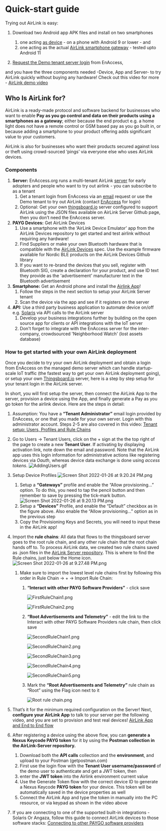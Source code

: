 # Quick-start guide

Trying out AirLink is easy:

1. Download two Android app APK files and install on two smartphones

    1. one acting [as device](https://github.com/EnAccess/Airlink-Devices/releases/) - on a phone with Android 9 or lower - and
    2. one acting as the actual [AirLink smartphone gateway](https://github.com/EnAccess/Airlink-App/releases/) - tested upto Android 11
2. [Request the Demo tenant server login](https://enaccess.org/airlink/) from EnAccess,

and you have the three components needed -Device, App and Server- to try AirLink quickly without buying any hardware! Check out this video for more - [AirLink demo video](https://youtu.be/OAEcQaUBIao)

## Who Is AirLink for?

AirLink is a ready-made protocol and software backend for businesses who want to enable **Pay as you go control and data on their products using a smartphones as a gateway**; either because the end product e.g. a home light does not have a remote control or GSM based pay as you go built in, or because adding a smartphone to your product offering adds significant value to your customers.

AirLink is also for businesses who want their products secured against loss or theft using crowd-sourced ‘pings’ via everyone else who uses AirLink devices.

### Components

1. **Server:** EnAccess.org runs a multi-tenant AirLink [server](AirLink%20Server.md) for early adopters and people who want to try out airlink - you can subscribe to as a tenant
    1. Get a tenant login from EnAccess via an [email](mailto:help@enaccess.org) request or use the Demo tenant to try out AirLink (contact [EnAccess](mailto:help@enaccess.org) for login)
    2. Optional: Get your own [thingsboard.io](http://thingsboard.io) server configured to support AirLink using the JSON files available on AirLink Server Github page, then you don’t need the EnAccess server.
2. **PAYG Devices:** Get AirLink Devices
    1. Use a smartphone with the ‘AirLink Device Emulator’ app from the AirLink Devices repository to get started and test airlink without requiring any hardware!
    2. Find Suppliers or make your own Bluetooth hardware that is compatible with the [AirLink Devices](AirLink%20Devices.md) spec. Use the example firmware available for Nordic BLE products on the AirLink Devices Github library
    3. If you want to re-brand the devices that you sell, register with Bluetooth SIG, create a declaration for your product, and use ID text they provide as the 'advertisement' manufacturer text in the Bluetooth advertisement
3. **Smartphone:** Get an Android phone and install the [Airlink App](AirLink%20App.md)!
    1. Follow the steps in the next section to setup your AirLink Server tenant
    2. Scan the device via the app and see if it registers on the server
4. **API:** Use a third party business application to automate device on/off e.g. [Solaris](https://www.solarisoffgrid.com) via API calls to the AirLink server
    1. Develop your business integrations further by building on the open source app for clients or API integrations with the IoT server
    2. Don't forget to integrate with the EnAccess server for the inter-company, crowdsourced 'Neighborhood Watch' (lost assets database)

### How to get started with your own AirLink deployment

Once you decide to try your own AirLink deployment and obtain a login from EnAccess on the managed demo server which can handle startup-scale IoT traffic (the fastest way to get your own AirLink deployment going), or setup your own [Thingsboard.io](http://Thingsboard.io) server, here is a step by step setup for your tenant login in the AirLink server.

In short, you will first setup the server, then connect the AirLink App to the server, provision a device using the App, and finally generate a Pay as you go token for the airlink device. Here are the steps in detail:

1. Assumption: You have a **“Tenant Administrator”** email login provided by EnAccess, or one that you made for your own server. Login with this administrator account.
   Steps 2-5 are also covered in this video: [Tenant setup: Users, Profiles and Rule Chains](https://youtu.be/Sw0xrE0ZpbI)
2. Go to Users → Tenant Users, click on the + sign at the the top right of the page to create a new **Tenant User**. If activating by displaying activation link, note down the email and password. Note that the AirLink app uses this login information for administrative actions like registering devices via *Oauth*, whereas device data exchange is done using *access tokens*.
  ![AddingUsers.gif](AirLink%20Server/AddingUsers.gif)
3. Setup Device Profiles
  ![Screen Shot 2022-01-26 at 9.20.24 PM.png](AirLink%20Server/Screen_Shot_2022-01-26_at_9.20.24_PM.png)

    1. Setup a **“Gateways”** profile and enable the “Allow provisioning...” option. To do this, you need to tap the pencil button and then remember to save by pressing the tick-mark button.
    ![Screen Shot 2022-01-26 at 9.20.13 PM.png](AirLink%20Server/Screen_Shot_2022-01-26_at_9.20.13_PM.png)
    2. Setup a **“Devices”** Profile, and enable the “Default” checkbox as in the figure above. Also enable the “Allow provisioning...” option as in the previous step
    3. Copy the Provisioning Keys and Secrets, you will need to input these in the AirLink app!

4. Import the **rule chains**: All data that flows to the thingsboard server goes to the root rule chain, and any other rule chain that the root chain hands off to. To process AirLink data, we created two rule chains saved as .json files in the [AirLink Server repository](https://github.com/EnAccess/AirLink-Server). This is where to find the Rule chains, just below the Home icon.
  ![Screen Shot 2022-01-26 at 9.27.48 PM.png](AirLink%20Server/Screen_Shot_2022-01-26_at_9.27.48_PM.png)

    1. Make sure to import the lowest level rule chains first by following this order in Rule Chain → + → Import Rule Chain:
        1. **“Interact with other PAYG Software Providers”** - click save

            ![FirstRuleChain1.png](AirLink%20Server/FirstRuleChain1.png)

            ![FirstRuleChain2.png](AirLink%20Server/FirstRuleChain2.png)
        2. **“Root Advertisements and Telemetry”** - edit the link to the Interact with other PAYG Software Providers rule chain, then click save

            ![SecondRuleChain1.png](AirLink%20Server/SecondRuleChain1.png)

            ![SecondRuleChain2.png](AirLink%20Server/SecondRuleChain2.png)

            ![SecondRuleChain3.png](AirLink%20Server/SecondRuleChain3.png)

            ![SecondRuleChain4.png](AirLink%20Server/SecondRuleChain4.png)

            ![SecondRuleChain5.png](AirLink%20Server/SecondRuleChain5.png)
        3. Mark the **“Root Advertisements and Telemetry”** rule chain as “Root” using the Flag icon next to it

            ![Root rule chain.png](AirLink%20Server/Root%20rule%20chain.png)

5. That’s it for the minimum required configuration on the Server! Next, **configure your AirLink App** to talk to your server per the following video, and you are set to provision and test real devices!
[AirLink App and End to End flow](https://youtu.be/OAEcQaUBIao)

6. After registering a device using the above flow, you can **generate a Nexus Keycode PAYG token** for it by using the **Postman collection in the AirLink-Server repository.**

    1. Download both the **API calls** collection and the **environment**, and upload to your Postman (getpostman.com)
    2. First use the login flow with the **Tenant User username/password** of the demo user to authenticate and get a JWT token, then
    3. enter the **JWT token** into the Airlink environment current value
    4. Use the Generate Token flow with the correct device ID to generate a Nexus Keycode **PAYG token** for your device. This token will be automatically saved in the device properties as well
    5. Connect the AirLink App and type the token in manually into the PC resource, or via keypad as shown in the video above

7. If you are connecting to one of the supported built-in integrations - Solaris Or Angaza, follow this guide to connect AirLink devices to those software stacks: [Connecting to other PAYGO software providers](Connecting%20to%20Solaris%20or%20Angaza.md)
